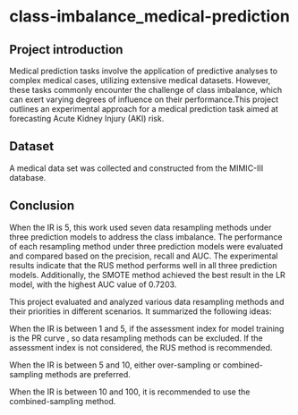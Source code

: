 # class-imbalance_medical-prediction

## Project introduction
Medical prediction tasks involve the application of predictive analyses to complex medical cases, utilizing extensive medical datasets. However, these tasks commonly encounter the challenge of class imbalance, which can exert varying degrees of influence on their performance.This project outlines an experimental approach for a medical prediction task aimed at forecasting Acute Kidney Injury (AKI) risk.

## Dataset
A medical data set was collected and constructed from the MIMIC-III database.

## Conclusion
When the IR is 5, this work used seven data resampling methods under three prediction models to address the class imbalance. 
The performance of each resampling method under three prediction models were evaluated and compared based on the precision, recall and AUC. 
The experimental results indicate that the RUS method performs well in all three prediction models. Additionally, the SMOTE method achieved the best result in the LR model, with the highest AUC value of 0.7203.

This project evaluated and analyzed various data resampling methods and their priorities in different scenarios. It summarized the following ideas:

When the IR is between 1 and 5, if the assessment index for model training is the PR curve , so data resampling methods can be excluded. If the assessment index is not considered, the RUS method is recommended.

When the IR is between 5 and 10, either over-sampling or combined-sampling methods are preferred.

When the IR is between 10 and 100, it is recommended to use the combined-sampling method.